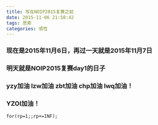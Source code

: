 ```yaml
---
title: 写在NOIP2015复赛之前
date: 2015-11-06 21:58:42
tags: 思索
categories: 感性
---
```

### 现在是2015年11月6日，再过一天就是2015年11月7日

### 明天就是NOIP2015复赛day1的日子

### yzy加油 lzw加油 zbt加油 chp加油 lwq加油！

### YZOI加油！

```
for(rp=1;;rp+=INF);
```